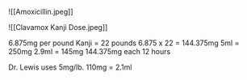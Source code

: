 ![[Amoxicillin.jpeg]]




![[Clavamox Kanji Dose.jpeg]]
 


6.875mg per pound
Kanji = 22 pounds
6.875 x 22 = 144.375mg
5ml = 250mg
2.9ml = 145mg
144.375mg each 12 hours


Dr. Lewis uses 5mg/lb.
110mg = 2.1ml






